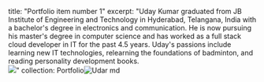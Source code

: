 title: "Portfolio item number 1"
excerpt: "Uday Kumar graduated from JB Institute of Engineering and Technology in Hyderabad, Telangana, India with a bachelor's degree in electronics and communication. He is now pursuing his master's degree in computer science and has worked as a full stack cloud developer in IT for the past 4.5 years. Uday's passions include learning new IT technologies, relearning the foundations of badminton, and reading personality development books.
<br/><img src='/images/25x10.png'>"
collection: Portfolio![Udar md](https://user-images.githubusercontent.com/99447869/161843326-9c3fc177-bd6b-4398-9439-757d8e0eda46.png)

